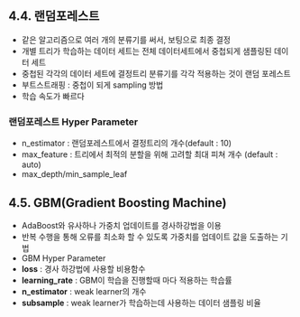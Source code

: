 ## 4.4. 랜덤포레스트
 - 같은 알고리즘으로 여러 개의 분류기를 써서, 보팅으로 최종 결정
 - 개별 트리가 학습하는 데이터 세트는 전체 데이터세트에서 중첩되게 샘플링된 데이터 세트
 - 중첩된 각각의 데이터 세트에 결정트리 분류기를 각각 적용하는 것이 랜덤 포레스트
 - 부트스트래핑 : 중첩이 되게 sampling 방법
 - 학습 속도가 빠르다
 
### 랜덤포레스트 Hyper Parameter
 - n_estimator : 랜덤포레스트에서 결정트리의 개수(default : 10)
 - max_feature : 트리에서 최적의 분할을 위해 고려할 최대 피쳐 개수	(default : auto)	
 - max_depth/min_sample_leaf
 
## 4.5. GBM(Gradient Boosting Machine)
 - AdaBoost와 유사하나 가중치 업데이트를 경사하강법을 이용
 - 반복 수행을 통해 오류를 최소화 할 수 있도록 가중치를 업데이트 값을 도출하는 기법
 - GBM Hyper Parameter
  - **loss** : 경사 하강법에 사용할 비용함수
  - **learning_rate** : GBM이 학습을 진행할때 마다 적용하는 학습률
  - **n_estimator** : weak learner의 개수
  - **subsample** : weak learner가 학습하는데 사용하는 데이터 샘플링 비율





